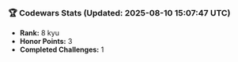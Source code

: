 ### 🏆 Codewars Stats (Updated: 2025-08-10 15:07:47 UTC)

- **Rank:** 8 kyu
- **Honor Points:** 3
- **Completed Challenges:** 1
